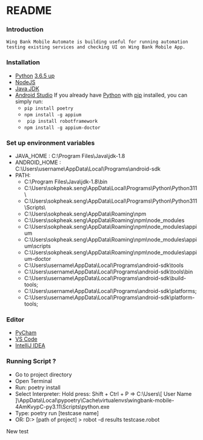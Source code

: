 # README

### Introduction

    Wing Bank Mobile Automate is building useful for running automation testing existing services and checking UI on Wing Bank Mobile App.

### Installation

* [Python](https://www.python.org/downloads/) [3.6.5 up](https://www.python.org/downloads/)
* [NodeJS](https://nodejs.org/en/download)
* [Java JDK](https://www.oracle.com/java/technologies/javase/jdk11-archive-downloads.html)
* [Android Studio](https://developer.android.com/studio?gclid=CjwKCAjwhJukBhBPEiwAniIcNSU2DEw4a6xB69Z3a-GAkNvxzJ5dxeZu89iS4BQ_FD4qME_LtsO_-BoCMjoQAvD_BwE&gclsrc=aw.ds)
  If you already have [Python](http://python.org/) with [pip](https://pip.pypa.io/) installed, you can simply run:
  * ``pip install poetry``
  * ``npm install -g appium``
  * ` pip install robotframework`
  * ``npm install -g appium-doctor``

### Set up environment variables

* JAVA_HOME :		C:\Program Files\Java\jdk-1.8
* ANDROID_HOME : 	C:\Users\username\AppData\Local\Programs\android-sdk
* PATH:
  * C:\Program Files\Java\jdk-1.8\bin
  * C:\Users\sokpheak.seng\AppData\Local\Programs\Python\Python311\
  * C:\Users\sokpheak.seng\AppData\Local\Programs\Python\Python311\Scripts\
  * C:\Users\sokpheak.seng\AppData\Roaming\npm
  * C:\Users\sokpheak.seng\AppData\Roaming\npm\node_modules
  * C:\Users\sokpheak.seng\AppData\Roaming\npm\node_modules\appium
  * C:\Users\sokpheak.seng\AppData\Roaming\npm\node_modules\appium\scripts
  * C:\Users\sokpheak.seng\AppData\Roaming\npm\node_modules\appium-doctor
  * C:\Users\username\AppData\Local\Programs\android-sdk\tools
  * C:\Users\username\AppData\Local\Programs\android-sdk\tools\bin
  * C:\Users\username\AppData\Local\Programs\android-sdk\build-tools;
  * C:\Users\username\AppData\Local\Programs\android-sdk\platforms;
  * C:\Users\username\AppData\Local\Programs\android-sdk\platform-tools;

### Editor

* [PyCham](https://www.jetbrains.com/pycharm/download/#section=windows)
* [VS Code](https://code.visualstudio.com/download)
* [IntelliJ IDEA](https://www.jetbrains.com/idea/download/#section=windows)

### Running Script ?

* Go to project directory
* Open Terminal
* Run: poetry install
* Select Interpreter: Hold press: Shift + Ctrl + P => C:\Users\\[ User Name ]\AppData\Local\pypoetry\Cache\virtualenvs\wingbank-mobile-4AmKvypC-py3.11\Scripts\python.exe
* Type: poetry run [testcase name]
* OR:  D:\> [path of project] > robot -d results testcase.robot


New test